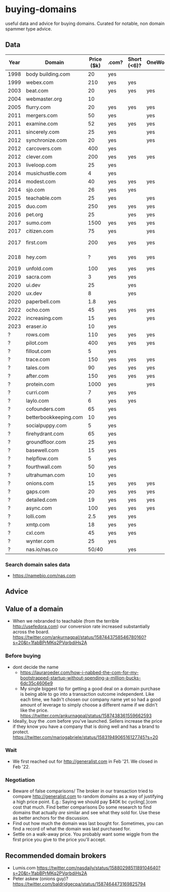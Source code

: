 # buying-domains

useful data and advice for buying domains. Curated for notable, non domain spammer type advice.


## Data



| Year 	| Domain 	| Price ($k) 	| .com? 	| Short (<6)? 	| OneWord? 	| Source/Context 	|
|---	|---	|---	|---	|---	|---	|---	|
| 1998 	| body building.com 	| 20 	| yes 	|  	|  	| [@VR](https://twitter.com/VR/status/1587525107790282752) |
| 1999 	| webex.com 	| 210 	| yes 	| yes 	|  	| [@mychannel](https://twitter.com/mychannel/status/1589651269945159680) |
| 2003 	| beat.com 	| 20 	| yes 	| yes 	| yes 	| [@sol_orwell](https://twitter.com/sol_orwell/status/1587909388076843008) |
| 2004 	| webmaster.org 	| 10 	|  	|  	|  	| [@sol_orwell](https://twitter.com/sol_orwell/status/1587909388076843008) |
| 2005 	| flurry.com 	| 20 	| yes 	| yes 	| yes 	| [@sbyrnes](https://twitter.com/sbyrnes/status/1587490022709567489) |
| 2011 	| mergers.com 	| 50 	| yes 	|  	| yes 	| [@mychannel](https://twitter.com/mychannel/status/1589651269945159680) |
| 2011 	| examine.com 	| 52 	| yes 	| yes 	| yes 	| [@sol_orwell](https://twitter.com/sol_orwell/status/1587909388076843008) |
| 2011 	| sincerely.com 	| 25 	| yes 	|  	| yes 	| [@brezina](https://twitter.com/brezina/status/1587507220828200960) |
| 2012 	| synchronize.com 	| 20 	| yes 	|  	| yes 	| [@ColeSouth](https://twitter.com/ColeSouth/status/1587505975312859136) |
| 2012 	| carcovers.com 	| 400 	| yes 	|  	|  	| [@jonathanvolk](https://twitter.com/jonathanvolk/status/1362515601135046658) and [story](https://techstartups.com/2021/02/20/founder-carcovers-com-grew-startup-8-figure-business-purchase-400000-domain-name/) 	|
| 2012 	| clever.com 	| 200 	| yes 	| yes 	| yes 	| [@bytingtheapple](https://twitter.com/bytingtheapple/status/1587513605318213633) |
| 2013 	| liveloop.com 	| 25 	| yes 	|  	|  	| [@amaldorai](https://twitter.com/amaldorai/status/1587590041680769025) |
| 2014 	| musichustle.com 	| 4 	| yes 	|  	|  	| [@saradietschy](https://twitter.com/saradietschy/status/1587447301584330753) |
| 2014 	| modest.com 	| 40 	| yes 	| yes 	| yes 	| [@harper](https://twitter.com/harper/status/1587465968518922240) |
| 2014 	| sjo.com 	| 26 	| yes 	| yes 	|  	| [@sol_orwell](https://twitter.com/sol_orwell/status/1587909388076843008) |
| 2015 	| teachable.com 	| 25 	| yes 	|  	| yes 	| [@ankurnagpal](https://twitter.com/ankurnagpal/status/1587438361559662593) 	|
| 2015 	| duo.com 	| 250 	| yes 	| yes 	| yes 	| [@jonoberheide](https://twitter.com/jonoberheide/status/1587491074519465991) |
| 2016 	| pet.org 	| 25 	|  	| yes 	| yes 	| [@sol_orwell](https://twitter.com/sol_orwell/status/1587909388076843008) |
| 2017 	| sumo.com 	| 1500 	| yes 	| yes 	| yes 	| [writeup](https://www.entrepreneur.com/starting-a-business/why-i-spent-15-million-on-our-domain/288629) and [podcast](https://www.listennotes.com/podcasts/noah-kagan-presents/08-what-i-learned-spending-aTYgBVrLlwc/) 	|
| 2017 	| citizen.com 	| 75 	| yes 	|  	| yes 	| [@AlexejKirillov](https://twitter.com/AlexejKirillov/status/1588572800255922176) |
| 2017 	| first.com 	| 200 	| yes 	| yes 	| yes 	| https://domaininvesting.com/george-kirikos-uncovers-sales-first-com/ 	|
| 2018 	| hey.com 	| ? 	| yes 	| yes 	| yes 	| https://m.signalvnoise.com/how-we-acquired-hey-com/ 	|
| 2019 	| unfold.com 	| 100 	| yes 	| yes 	| yes 	| [@9th](https://twitter.com/9th/status/1587446486698188800) |
| 2019 	| sacra.com 	| 3 	| yes 	| yes 	|  	| [@smalter](https://twitter.com/smalter/status/1587807109961420802) |
| 2020 	| ui.dev 	| 25 	|  	| yes 	|  	| [@tylermcginnis](https://twitter.com/tylermcginnis/status/1587438845422804994) |
| 2020 	| ux.dev 	| 8 	|  	| yes 	|  	| [@tylermcginnis](https://twitter.com/tylermcginnis/status/1587438845422804994) |
| 2020 	| paperbell.com 	| 1.8 	| yes 	|  	|  	| [writeup](https://lauraroeder.com/how-i-nabbed-the-com-for-my-bootstrapped-startup-without-spending-a-million-bucks-6dc35c4606e9) 	|
| 2022 	| ocho.com 	| 45 	| yes 	| yes 	| yes 	| [@ankurnagpal](https://twitter.com/ankurnagpal/status/1587438361559662593) 	|
| 2022 	| increasing.com 	| 15 	| yes 	|  	| yes 	| [@Jamie_IF](https://twitter.com/Jamie_IF/status/1587455101991518208) |
| 2023 	| eraser.io 	| 10 	| yes 	|  	|  	| [@shinkim](https://twitter.com/_shinkim/status/1625347214414589952) |
| ? 	| rows.com 	| 110 	| yes 	| yes 	| yes 	| [@colinwinhall](https://twitter.com/colinwinhall/status/1587450555999260672), [writeup](https://rows.com/blog/post/why-and-how-we-rebranded) |
| ? 	| pilot.com 	| 400 	| yes 	| yes 	| yes 	| [@amaldorai](https://twitter.com/amaldorai/status/1587590041680769025) |
| ? 	| fillout.com 	| 5 	| yes 	|  	|  	| [@domwhyte42](https://twitter.com/domwhyte42/status/1587447773372129282) |
| ? 	| trace.com 	| 150 	| yes 	| yes 	| yes 	| [@WesleyEames](https://twitter.com/WesleyEames/status/1587439379328344064) |
| ? 	| tales.com 	| 90 	| yes 	| yes 	| yes 	| [@WesleyEames](https://twitter.com/WesleyEames/status/1587439379328344064) |
| ? 	| after.com 	| 150 	| yes 	| yes 	| yes 	| [@WesleyEames](https://twitter.com/WesleyEames/status/1587439379328344064) |
| ? 	| protein.com 	| 1000 	| yes 	|  	| yes 	| [@reosait](https://twitter.com/reosait/status/1587514409504555008) |
| ? 	| curri.com 	| 7 	| yes 	| yes 	|  	| [@brianmgonzalez](https://twitter.com/brianmgonzalez/status/1587448967754788865) |
| ? 	| laylo.com 	| 6 	| yes 	| yes 	|  	| [@AlecEllin](https://twitter.com/AlecEllin/status/1587535299088785408) |
| ? 	| cofounders.com 	| 65 	| yes 	|  	|  	| [@serialtrep](https://twitter.com/serialtrep/status/1587453395698425856) |
| ? 	| betterbookkeeping.com 	| 10 	| yes 	|  	|  	| [@baldridgecpa](https://twitter.com/baldridgecpa/status/1587461050869358592) |
| ? 	| socialpuppy.com 	| 5 	| yes 	|  	|  	| [@larsvedo](https://twitter.com/larsvedo/status/1587461436938543104) |
| ? 	| firehydrant.com 	| 65 	| yes 	|  	|  	| [@bobbytables](https://twitter.com/bobbytables/status/1587636623528919040) |
| ? 	| groundfloor.com 	| 25 	| yes 	|  	|  	| [@brian_dally](https://twitter.com/brian_dally/status/1587530395788058624) |
| ? 	| basewell.com 	| 15 	| yes 	|  	|  	| [@heyecs](https://twitter.com/heyecs/status/1587470649202802689) |
| ? 	| helpflow.com 	| 5 	| yes 	|  	|  	| [@JonTuckerUSA](https://twitter.com/JonTuckerUSA/status/1587509188359380992) |
| ? 	| fourthwall.com 	| 50 	| yes 	|  	|  	| [@walkeriwilliams](https://twitter.com/walkeriwilliams/status/1587532396122906624) |
| ? 	| ultrahuman.com 	| 10 	| yes 	|  	|  	| [@deeppurpled](https://twitter.com/deeppurpled/status/1587492793051746307) |
| ? 	| onions.com 	| 15 	| yes 	| yes 	| yes 	| [@searchbound](https://twitter.com/searchbound/status/1587447784629829633) |
| ? 	| gaps.com 	| 20 	| yes 	| yes 	| yes 	| [@ViperChill](https://twitter.com/ViperChill/status/1587489932947632128) |
| ? 	| detailed.com 	| 19 	| yes 	| yes 	| yes 	| [@ViperChill](https://twitter.com/ViperChill/status/1587489932947632128) |
| ? 	| async.com 	| 100 	| yes 	| yes 	| yes 	| [@ilan](https://twitter.com/ilan/status/1587485179752448000) |
| ? 	| lolli.com 	| 2.5 	| yes 	| yes 	|  	| [@alexadelman](https://twitter.com/alexadelman/status/1587461890229342209) |
| ? 	| xmtp.com 	| 18 	| yes 	| yes 	|  	| [@mg](https://twitter.com/mg/status/1587481996946718724) |
| ? 	| cxl.com 	| 45 	| yes 	| yes 	|  	| [@peeplaja](https://twitter.com/peeplaja/status/1587513974072942603) |
| ? 	| wynter.com 	| 25 	| yes 	|  	|  	| [@peeplaja](https://twitter.com/peeplaja/status/1587513974072942603) |
| ? 	| nas.io/nas.co 	| 50/40 	|  	| yes 	|  	| [@nasdaily](https://twitter.com/nasdaily/status/1587526334930100229) |

### Search domain sales data

- https://namebio.com/nas.com

## Advice

## Value of a domain

- When we rebranded to teachable (from the terrible http://usefedora.com) our conversion rate increased substantially across the board. https://twitter.com/ankurnagpal/status/1587443758546780160?s=20&t=1fabBPrMKq2PVqrbdiHs2A

### Before buying

- dont decide the name
  - https://lauraroeder.com/how-i-nabbed-the-com-for-my-bootstrapped-startup-without-spending-a-million-bucks-6dc35c4606e9
  - My single biggest tip for getting a good deal on a domain purchase is being able to go into a transaction outcome independent. Like each time, we hadn't chosen our company name yet so had a good amount of leverage to simply choose a different name if we didn't like the price. https://twitter.com/ankurnagpal/status/1587438361559662593
- Ideally, buy the .com before you've launched. Sellers increase the price if they know you have a company that is doing well and has a brand to protect. https://twitter.com/mariogabriele/status/1583194906516127745?s=20

### Wait

- We first reached out for http://generalist.com in Feb '21.  We closed in Feb '22. 

### Negotiation

- Beware of false comparisons/ The broker in our transaction tried to compare http://generalist.com to random domains as a way of justifying a high price point. E.g.: Saying we should pay $40K bc cycling[.]com cost that much. Find better comparisons
Do some research to find domains that actually *are* similar and see what they sold for. 
Use these as better anchors for the discussion.
- Find out how much the domain was last bought for. Sometimes, you can find a record of what the domain was last purchased for. 
- Settle on a walk-away price. You probably want some wiggle from the first price you give to the price you'll accept. 

## Recommended domain brokers

- Lumis.com https://twitter.com/nasdaily/status/1588029851189104640?s=20&t=1fabBPrMKq2PVqrbdiHs2A
- Peter askew (onions guy)? https://twitter.com/baldridgecpa/status/1587464473169825794
